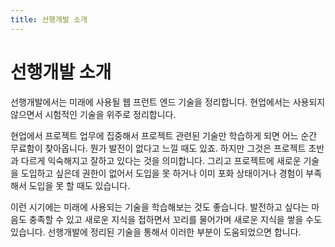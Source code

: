 ```yaml
---
title: 선행개발 소개
---
```


# 선행개발 소개

선행개발에서는 미래에 사용될 웹 프런트 엔드 기술을 정리합니다. 현업에서는 사용되지 않으면서 시험적인 기술을 위주로 정리합니다.

현업에서 프로젝트 업무에 집중해서 프로젝트 관련된 기술만 학습하게 되면 어느 순간 무료함이 찾아옵니다. 뭔가 발전이 없다고 느낄 때도 있죠. 하지만 그것은 프로젝트 초반과 다르게 익숙해지고 잘하고 있다는 것을 의미합니다. 그리고 프로젝트에 새로운 기술을 도입하고 싶은데 권한이 없어서 도입을 못 하거나 이미 포화 상태이거나 경험이 부족해서 도입을 못 할 때도 있습니다.

이런 시기에는 미래에 사용되는 기술을 학습해보는 것도 좋습니다. 발전하고 싶다는 마음도 충족할 수 있고 새로운 지식을 접하면서 꼬리를 물어가며 새로운 지식을 쌓을 수도 있습니다. 선행개발에 정리된 기술을 통해서 이러한 부분이 도움되었으면 합니다.
